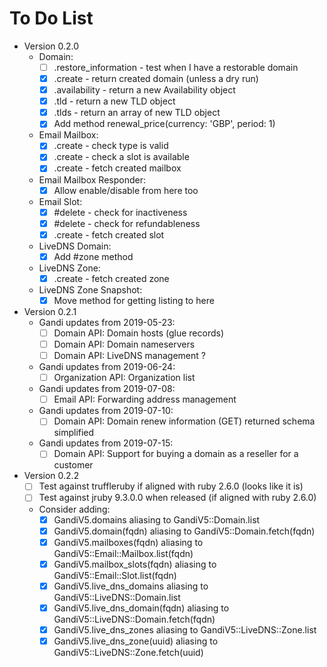 # To Do List

* Version 0.2.0
  * Domain:
    * [ ] .restore_information - test when I have a restorable domain
    * [X] .create - return created domain (unless a dry run)
    * [X] .availability - return a new Availability object
    * [X] .tld - return a new TLD object
    * [X] .tlds - return an array of new TLD object
    * [X] Add method renewal_price(currency: 'GBP', period: 1)
  * Email Mailbox:
    * [X] .create - check type is valid
    * [X] .create - check a slot is available
    * [X] .create - fetch created mailbox
  * Email Mailbox Responder:
    * [X] Allow enable/disable from here too
  * Email Slot:
    * [X] #delete - check for inactiveness
    * [X] #delete - check for refundableness
    * [X] .create - fetch created slot
  * LiveDNS Domain:
    * [X] Add #zone method
  * LiveDNS Zone:
    * [X] .create - fetch created zone
  * LiveDNS Zone Snapshot:
    * [X] Move method for getting listing to here

* Version 0.2.1
  * Gandi updates from 2019-05-23:
    * [ ] Domain API: Domain hosts (glue records)
    * [ ] Domain API: Domain nameservers
    * [ ] Domain API: LiveDNS management ?
  * Gandi updates from 2019-06-24:
    * [ ] Organization API: Organization list
  * Gandi updates from 2019-07-08:
    * [ ] Email API: Forwarding address management
  * Gandi updates from 2019-07-10:
    * [ ] Domain API: Domain renew information (GET) returned schema simplified
  * Gandi updates from 2019-07-15:
    * [ ] Domain API: Support for buying a domain as a reseller for a customer

* Version 0.2.2
  * [ ] Test against truffleruby if aligned with ruby 2.6.0 (looks like it is)
  * [ ] Test against jruby 9.3.0.0 when released (if aligned with ruby 2.6.0)
  * Consider adding:
    * [X] GandiV5.domains aliasing to GandiV5::Domain.list
    * [X] GandiV5.domain(fqdn) aliasing to GandiV5::Domain.fetch(fqdn)
    * [X] GandiV5.mailboxes(fqdn) aliasing to GandiV5::Email::Mailbox.list(fqdn)
    * [X] GandiV5.mailbox_slots(fqdn) aliasing to GandiV5::Email::Slot.list(fqdn)
    * [X] GandiV5.live_dns_domains aliasing to GandiV5::LiveDNS::Domain.list
    * [X] GandiV5.live_dns_domain(fqdn) aliasing to GandiV5::LiveDNS::Domain.fetch(fqdn)
    * [X] GandiV5.live_dns_zones aliasing to GandiV5::LiveDNS::Zone.list
    * [X] GandiV5.live_dns_zone(uuid) aliasing to GandiV5::LiveDNS::Zone.fetch(uuid)

